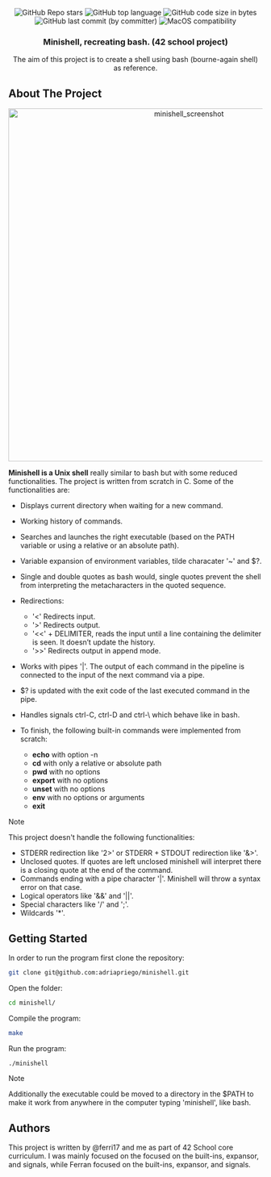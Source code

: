 <p align="center">
	<img alt="GitHub Repo stars" src="https://img.shields.io/github/stars/adriapriego/minishell?color=yellow" />
	<img alt="GitHub top language" src="https://img.shields.io/github/languages/top/adriapriego/minishell" />
	<img alt="GitHub code size in bytes" src="https://img.shields.io/github/languages/code-size/adriapriego/minishell?color=red" />
	<img alt="GitHub last commit (by committer)" src="https://img.shields.io/github/last-commit/adriapriego/minishell" />
	<img alt="MacOS compatibility" src="https://img.shields.io/badge/macOS-compatible-brightgreen.svg" />
</p>

<h3 align="center">Minishell, recreating bash. (42 school project)</h3>

  <p align="center">
    The aim of this project is to create a shell using bash (bourne-again shell) as reference.
    <br/>
  </p>
</div>

<!-- ABOUT THE PROJECT -->
## About The Project
<p align="center">
	<img width="700" alt="minishell_screenshot" src="https://github.com/ferri17/minishell/assets/19575860/82977658-8af7-4e6e-98bf-af69bb83e507">
</p>

**Minishell is a Unix shell** really similar to bash but with some reduced functionalities. The project is written from scratch in C.
Some of the functionalities are:
- Displays current directory when waiting for a new command.
- Working history of commands.
- Searches and launches the right executable (based on the PATH variable or using a
relative or an absolute path).
- Variable expansion of environment variables, tilde characater '~' and $?.
- Single and double quotes as bash would, single quotes prevent the shell from interpreting the metacharacters in the quoted sequence.
- Redirections:
	- '<' Redirects input.
	- '\>' Redirects output.
	- '\<<' + DELIMITER, reads the input until a line containing the
	delimiter is seen. It doesn’t update the history.
	- '\>>' Redirects output in append mode.

- Works with pipes '|'. The output of each command in the pipeline is connected to the input of the next command via a pipe.
- $? is updated with the exit code of the last executed command in the pipe.
- Handles signals ctrl-C, ctrl-D and ctrl-\ which behave like in bash.
- To finish, the following built-in commands were implemented from scratch:
	- **echo** with option -n
 	- **cd** with only a relative or absolute path
	- **pwd** with no options
	- **export** with no options
	- **unset** with no options
	- **env** with no options or arguments
	- **exit**
> [!NOTE]
> This project doesn't handle the following functionalities:
> - STDERR redirection like '2>' or STDERR + STDOUT redirection like '&>'.
> - Unclosed quotes. If quotes are left unclosed minishell will interpret there is a closing quote at the end of the command.
> - Commands ending with a pipe character '|'. Minishell will throw a syntax error on that case.
> - Logical operators like '&&' and '||'.
> - Special characters like '/' and ';'.
> - Wildcards '*'.


<!-- GETTING STARTED -->
## Getting Started
In order to run the program first clone the repository:
```bash
git clone git@github.com:adriapriego/minishell.git
```
Open the folder:
```bash
cd minishell/
```
Compile the program:
```bash
make
```
Run the program:
```bash
./minishell
```
> [!NOTE]
> Additionally the executable could be moved to a directory in the $PATH to make it work from anywhere in the computer typing 'minishell', like bash.

<!-- Authors -->
## Authors
This project is written by @ferri17 and me as part of 42 School core curriculum. I was mainly focused on the focused on the built-ins, expansor, and signals, while Ferran focused on the built-ins, expansor, and signals.
